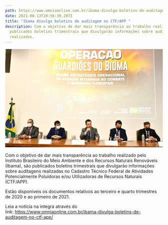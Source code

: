 ```yaml
---
path: https://www.omniaonline.com.br/ibama-divulga-boletins-de-auditagem-no-ctf-app/
date: 2021-08-13T20:56:30.297Z
title: "Ibama divulga boletins de auditagem no CTF/APP "
description: Com o objetivo de dar mais transparência ao trabalho realizado são
  publicados boletins trimestrais que divulgarão informações sobre auditagens
  realizadas.
---
```

<!--StartFragment-->

![](../assets/incencio.jpeg)

Com o objetivo de dar mais transparência ao trabalho realizado pelo Instituto Brasileiro do Meio Ambiente e dos Recursos Naturais Renováveis (Ibama), são publicados boletins trimestrais que divulgarão informações sobre auditagens realizadas no Cadastro Técnico Federal de Atividades Potencialmente Poluidoras e/ou Utilizadoras de Recursos Naturais (CTF/APP). 

Estão disponíveis os documentos relativos ao terceiro e quarto trimestres de 2020 e ao primeiro de 2021. 

Leia a notícia na integra através do link: <https://www.omniaonline.com.br/ibama-divulga-boletins-de-auditagem-no-ctf-app/> 

<!--EndFragment-->